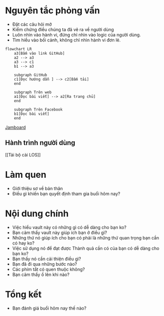 # Nguyên tắc phỏng vấn 
- Đặt các câu hỏi mở 
- Kiểm chứng điều chúng ta đã vẽ ra về người dùng 
- Luôn nhìn vào hành vi, đừng chỉ nhìn vào logic của người dùng.
- Tìm hiểu vào bối cảnh, không chỉ nhìn hành vi đơn lẻ.
```mermaid
flowchart LR
	a3[Bấm vào link GitHub]
    a2 --> a3
    a3 --> c1
	b1 --> a3
	
    subgraph GitHub
    c1[Đọc hướng dẫn ] --> c2[Bấm tải] 
    end
    
    subgraph Trên web
    a1[Đọc bài viết] --> a2[Ra trang chủ] 
	end
	
    subgraph Trên Facebook
    b1[Đọc bài viết] 
    end
```
[Jamboard](https://jamboard.google.com/d/1VqW3nHpT2WIrwF4j2LTyNyzyd0wDdQKtOoumJYdZghA/edit?usp=sharing)
## Hành trình người dùng
[[Tải bộ cài LOS]]
# Làm quen
- Giới thiệu sơ về bản thân
- Điều gì khiến bạn quyết định tham gia buổi hôm nay?

# Nội dung chính
- Việc hiểu vault này có những gì có dễ dàng cho bạn ko? 
- Bạn cảm thấy vault này giúp ích bạn ở điều gì? 
- Những thứ nó giúp ích cho bạn có phải là những thứ quan trọng bạn cần có hay ko? 
- Việc sử dụng nó để đạt được Thành quả cần có của bạn có dễ dàng cho bạn ko?
- Bạn thấy nó cần cải thiện điều gì?
- Bạn đã đi qua những bước nào?
- Các phím tắt có quen thuộc không?
- Bạn cảm thấy ồ lên khi nào?

# Tổng kết
- Bạn đánh giá buổi hôm nay thế nào?
